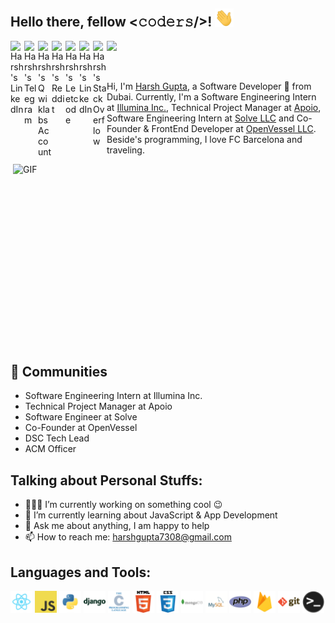 
<h2> Hello there, fellow <𝚌𝚘𝚍𝚎𝚛𝚜/>! <img src="https://raw.githubusercontent.com/ABSphreak/ABSphreak/master/gifs/Hi.gif" width="30px"></h2>
<a href="https://harshg.tech/">
  <img align="left" alt="Harsh's LinkedIn" width="22px" src="https://cdn.jsdelivr.net/npm/simple-icons@v3/icons/linkedin.svg" />
</a>

<a href="https://t.me/harshg2810">
  <img align="left" alt="Harsh's Telegram" width="22px" src="https://cdn.jsdelivr.net/npm/simple-icons@v3/icons/telegram.svg" />
</a>

<a href="https://www.qwiklabs.com/public_profiles/939ac227-9bde-4ce5-b3c3-47b8c30d6e59">
  <img align="left" alt="Harsh's Qwiklabs Account" width="22px" src="https://cdn.jsdelivr.net/npm/simple-icons@3.12.1/icons/qwiklabs.svg" />
</a>

<a href="https://www.hackerrank.com/harshgupta7308">
  <img align="left" alt="Harsh's Reddit" width="22px" src="https://cdn.jsdelivr.net/npm/simple-icons@3.12.1/icons/hackerrank.svg" />
</a>

<a href="https://leetcode.com/harshg2810/">
  <img align="left" alt="Harsh's Leetcode" width="22px" src="https://cdn.jsdelivr.net/npm/simple-icons@v3/icons/leetcode.svg" />
</a>

<a href="https://www.codewars.com/users/harshg28101999">
  <img align="left" alt="Harsh's LinkedIn" width="22px" src="https://cdn.jsdelivr.net/npm/simple-icons@v3/icons/codewars.svg" />
</a>

<a href="https://stackoverflow.com/users/13216609/harshg28101999">
  <img align="left" alt="Harsh's Stack Overflow" width="22px" src="https://cdn.jsdelivr.net/npm/simple-icons@3.12.1/icons/stackoverflow.svg" />
</a>

![](https://visitor-badge.glitch.me/badge?page_id=harshg28101999.harshg28101999)

<br />

Hi, I'm [Harsh Gupta](https://www.linkedin.com/in/harshgu/), a Software Developer 🚀 from Dubai. Currently, I'm a Software Engineering Intern at [Illumina Inc.](https://www.illumina.com/), Technical Project Manager at [Apoio](), Software Engineering Intern at [Solve LLC](https://www.solvedelivery.com/) and Co-Founder & FrontEnd Developer at [OpenVessel LLC](https://www.openvessel.org). Beside's programming, I love FC Barcelona and traveling. 

  <img align="right" alt="GIF" src="https://github.com/abhisheknaiidu/abhisheknaiidu/blob/master/code.gif?raw=true" width="500" height="320" />

## 👯 Communities
* Software Engineering Intern at Illumina Inc.
* Technical Project Manager at Apoio
* Software Engineer at Solve 
* Co-Founder at OpenVessel
* DSC Tech Lead
* ACM Officer

## Talking about Personal Stuffs:

- 👨🏽‍💻 I’m currently working on something cool :wink:
- 🌱 I’m currently learning about JavaScript & App Development
- 💬 Ask me about anything, I am happy to help
- 📫 How to reach me: harshgupta7308@gmail.com

## Languages and Tools:  

<code><img height="35" src="https://raw.githubusercontent.com/github/explore/80688e429a7d4ef2fca1e82350fe8e3517d3494d/topics/react/react.png"></code>
<code><img height="35" src="https://raw.githubusercontent.com/github/explore/80688e429a7d4ef2fca1e82350fe8e3517d3494d/topics/javascript/javascript.png"></code>
<code><img height="35" src="https://raw.githubusercontent.com/github/explore/80688e429a7d4ef2fca1e82350fe8e3517d3494d/topics/python/python.png"></code>
<code><img height="35" src="https://raw.githubusercontent.com/github/explore/80688e429a7d4ef2fca1e82350fe8e3517d3494d/topics/django/django.png"></code>
<code><img height="35" src="https://raw.githubusercontent.com/github/explore/80688e429a7d4ef2fca1e82350fe8e3517d3494d/topics/c/c.png"></code>
<code><img height="35" src="https://raw.githubusercontent.com/github/explore/80688e429a7d4ef2fca1e82350fe8e3517d3494d/topics/html/html.png"></code>
<code><img height="35" src="https://raw.githubusercontent.com/github/explore/80688e429a7d4ef2fca1e82350fe8e3517d3494d/topics/css/css.png"></code>
<code><img height="35" src="https://raw.githubusercontent.com/github/explore/80688e429a7d4ef2fca1e82350fe8e3517d3494d/topics/mongodb/mongodb.png"></code>
<code><img height="35" src="https://raw.githubusercontent.com/github/explore/80688e429a7d4ef2fca1e82350fe8e3517d3494d/topics/mysql/mysql.png"></code>
<code><img height="35" src="https://raw.githubusercontent.com/github/explore/80688e429a7d4ef2fca1e82350fe8e3517d3494d/topics/php/php.png"></code>
<code><img height="35" src="https://raw.githubusercontent.com/github/explore/80688e429a7d4ef2fca1e82350fe8e3517d3494d/topics/firebase/firebase.png"></code>
<code><img height="35" src="https://raw.githubusercontent.com/github/explore/80688e429a7d4ef2fca1e82350fe8e3517d3494d/topics/git/git.png"></code>
<code><img height="35" src="https://raw.githubusercontent.com/github/explore/80688e429a7d4ef2fca1e82350fe8e3517d3494d/topics/terminal/terminal.png"></code>
